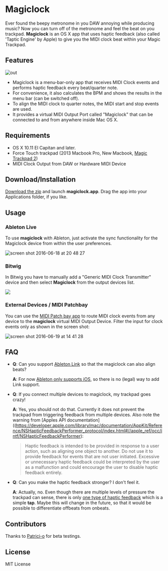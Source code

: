 # Magiclock

Ever found the beepy metronome in you DAW annoying while producing music? Now you can turn off of the metronome and feel the beat on you trackpad. __Magiclock__ is an OS X app that uses haptic feedback (also called 'Taptic Engine' by Apple) to give you the MIDI clock beat within your Magic Trackpad.

## Features

![out](https://cloud.githubusercontent.com/assets/72940/16177370/e492626a-362a-11e6-9f66-2291040f98c1.gif)

* Magiclock is a menu-bar-only app that
receives MIDI Clock events and performs haptic feedback every beat/quarter note.
* For convenience, it also calculates the BPM and shows the results in the menu bar (can be switched off).
* To align the MIDI clock to quarter notes, the MIDI start and stop events are used.
* It provides a virtual MIDI Output Port called "Magiclock" that can be connected to and from anywhere inside Mac OS X.

## Requirements

* OS X 10.11 El Capitan and later.
* Force Touch trackpad (2013 Macbook Pro, New Macbook, [Magic Trackpad 2](http://www.apple.com/magic-accessories/))
* MIDI Clock Output from DAW or Hardware MIDI Device


## Download/Installation

[Download the zip](https://github.com/faroit/magiclock/releases/download/v0.1/magiclock_v01.zip) and launch __magiclock.app__. Drag the app into your Applications folder, if you like.


## Usage

### Ableton Live

To use __magiclock__ with Ableton, just activate the sync functionality for the Magiclock device from within the user preferences.

![screen shot 2016-06-18 at 20 48 27](https://cloud.githubusercontent.com/assets/72940/16173080/63252bf2-3596-11e6-9c43-cff0b5e8e557.png)

### Bitwig

In Bitwig you have to manually add a "Generic MIDI Clock Transmitter" device and then select __Magiclock__ from the output devices list.

![](https://cloud.githubusercontent.com/assets/72940/16177257/f28dfce8-3626-11e6-878e-e427966dbcc9.png)

### External Devices / MIDI Patchbay

You can use the [MIDI Patch bay app](http://notahat.com/midi_patchbay/) to route MIDI clock events from any device to the __magiclock__ virtual MIDI Output Device. Filter the input for clock events only as shown in the screen shot:

![screen shot 2016-06-19 at 14 41 28](https://cloud.githubusercontent.com/assets/72940/16177393/ff662d32-362b-11e6-978e-faff9e2920e4.png)

## FAQ

- **Q**: Can you support [Ableton Link](https://www.ableton.com/en/link/) so that the magiclock can also align beats?

  **A**: For now [Ableton only supports iOS](http://ableton.github.io/linkkit), so there is no (legal) way to add Link support.

- **Q**: If you connect multiple devices to magiclock, my trackpad goes crazy!

  **A**: Yes, you should not do that. Currently it does not prevent the trackpad from triggering feedback from multiple devices. Also note the warning from [Apples API documentation]((https://developer.apple.com/library/mac/documentation/AppKit/Reference/NSHapticFeedbackPerformer_protocol/index.html#//apple_ref/occ/intf/NSHapticFeedbackPerformer):

  > Haptic feedback is intended to be provided in response to a user action, such as aligning one object to another. Do not use it to provide feedback for events that are not user initiated. Excessive or unnecessary haptic feedback could be interpreted by the user as a malfunction and could encourage the user to disable haptic feedback entirely.

- **Q**: Can you make the haptic feedback stronger? I don't feel it.

  **A**: Actually, no. Even though there are multiple levels of pressure the trackpad can sense, there is only [one type of haptic feedback](https://developer.apple.com/library/mac/documentation/AppKit/Reference/NSHapticFeedbackPerformer_protocol/index.html#//apple_ref/occ/intf/NSHapticFeedbackPerformer) which is a simple __tap__. Maybe this will change in the future, so that it would be possible to differentiate offbeats from onbeats.

## Contributors

Thanks to [Patrici-o](https://github.com/patrici-o) for beta testings.

## License

MIT License
